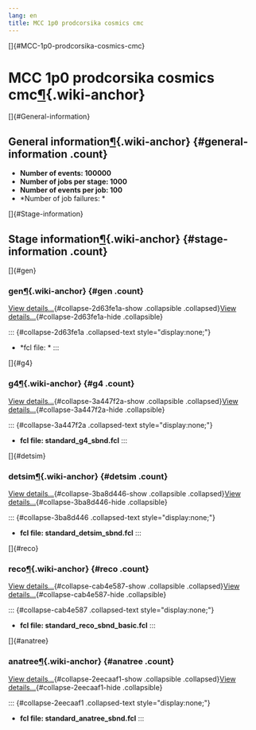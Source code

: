 ```yaml
---
lang: en
title: MCC 1p0 prodcorsika cosmics cmc
---
```


[]{#MCC-1p0-prodcorsika-cosmics-cmc}

MCC 1p0 prodcorsika cosmics cmc[¶](#MCC-1p0-prodcorsika-cosmics-cmc){.wiki-anchor}
==================================================================================

[]{#General-information}

General information[¶](#General-information){.wiki-anchor} {#general-information .count}
----------------------------------------------------------

-   **Number of events: 100000**
-   **Number of jobs per stage: 1000**
-   **Number of events per job: 100**
-   \*Number of job failures: \*

[]{#Stage-information}

Stage information[¶](#Stage-information){.wiki-anchor} {#stage-information .count}
------------------------------------------------------

[]{#gen}

### gen[¶](#gen){.wiki-anchor} {#gen .count}

[View details\...](#){#collapse-2d63fe1a-show .collapsible
.collapsed}[View details\...](#){#collapse-2d63fe1a-hide .collapsible}

::: {#collapse-2d63fe1a .collapsed-text style="display:none;"}
-   \*fcl file: \*
:::

[]{#g4}

### g4[¶](#g4){.wiki-anchor} {#g4 .count}

[View details\...](#){#collapse-3a447f2a-show .collapsible
.collapsed}[View details\...](#){#collapse-3a447f2a-hide .collapsible}

::: {#collapse-3a447f2a .collapsed-text style="display:none;"}
-   **fcl file: standard\_g4\_sbnd.fcl**
:::

[]{#detsim}

### detsim[¶](#detsim){.wiki-anchor} {#detsim .count}

[View details\...](#){#collapse-3ba8d446-show .collapsible
.collapsed}[View details\...](#){#collapse-3ba8d446-hide .collapsible}

::: {#collapse-3ba8d446 .collapsed-text style="display:none;"}
-   **fcl file: standard\_detsim\_sbnd.fcl**
:::

[]{#reco}

### reco[¶](#reco){.wiki-anchor} {#reco .count}

[View details\...](#){#collapse-cab4e587-show .collapsible
.collapsed}[View details\...](#){#collapse-cab4e587-hide .collapsible}

::: {#collapse-cab4e587 .collapsed-text style="display:none;"}
-   **fcl file: standard\_reco\_sbnd\_basic.fcl**
:::

[]{#anatree}

### anatree[¶](#anatree){.wiki-anchor} {#anatree .count}

[View details\...](#){#collapse-2eecaaf1-show .collapsible
.collapsed}[View details\...](#){#collapse-2eecaaf1-hide .collapsible}

::: {#collapse-2eecaaf1 .collapsed-text style="display:none;"}
-   **fcl file: standard\_anatree\_sbnd.fcl**
:::
